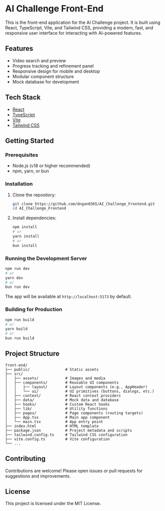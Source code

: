 
# AI Challenge Front-End

This is the front-end application for the AI Challenge project. It is built using React, TypeScript, Vite, and Tailwind CSS, providing a modern, fast, and responsive user interface for interacting with AI-powered features.

## Features

- Video search and preview
- Progress tracking and refinement panel
- Responsive design for mobile and desktop
- Modular component structure
- Mock database for development

## Tech Stack

- [React](https://react.dev/)
- [TypeScript](https://www.typescriptlang.org/)
- [Vite](https://vitejs.dev/)
- [Tailwind CSS](https://tailwindcss.com/)

## Getting Started

### Prerequisites

- Node.js (v18 or higher recommended)
- npm, yarn, or bun

### Installation

1. Clone the repository:
	```sh
	git clone https://github.com/dngan0365/AI_Challenge_Frontend.git
	cd AI_Challenge_Frontend
	```
2. Install dependencies:
	```sh
	npm install
	# or
	yarn install
	# or
	bun install
	```

### Running the Development Server

```sh
npm run dev
# or
yarn dev
# or
bun run dev
```

The app will be available at `http://localhost:5173` by default.

### Building for Production

```sh
npm run build
# or
yarn build
# or
bun run build
```

## Project Structure

```
front-end/
├── public/                # Static assets
├── src/
│   ├── assets/            # Images and media
│   ├── components/        # Reusable UI components
│   │   ├── layout/        # Layout components (e.g., AppHeader)
│   │   └── ui/            # UI primitives (buttons, dialogs, etc.)
│   ├── context/           # React context providers
│   ├── data/              # Mock data and database
│   ├── hooks/             # Custom React hooks
│   ├── lib/               # Utility functions
│   ├── pages/             # Page components (routing targets)
│   ├── App.tsx            # Main app component
│   └── main.tsx           # App entry point
├── index.html             # HTML template
├── package.json           # Project metadata and scripts
├── tailwind.config.ts     # Tailwind CSS configuration
├── vite.config.ts         # Vite configuration
└── ...
```

## Contributing

Contributions are welcome! Please open issues or pull requests for suggestions and improvements.

## License

This project is licensed under the MIT License.
